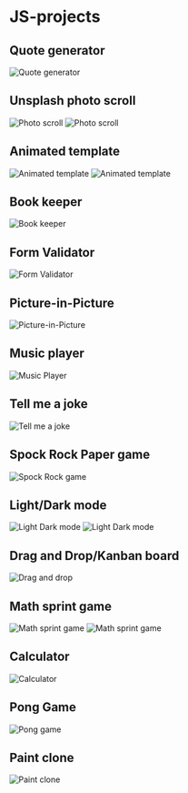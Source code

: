 # JS-projects


## Quote generator 
![Quote generator](https://github.com/funduleadiana/JS-projects/blob/main/template-quote-generator/assets/Quote%20generator.png 'Snapshot')


## Unsplash photo scroll
![Photo scroll](https://github.com/funduleadiana/JS-projects/blob/main/infinity-scroll/assets/Screenshot%20(4).png 'Snapshot')
![Photo scroll](https://github.com/funduleadiana/JS-projects/blob/main/infinity-scroll/assets/Screenshot%20(3).png 'Snapshot')


## Animated template 
![Animated template](https://github.com/funduleadiana/JS-projects/blob/main/animated-template/assets/Screenshot%20(7).png 'Snapshot')
![Animated template](https://github.com/funduleadiana/JS-projects/blob/main/animated-template/assets/Screenshot%20(9).png 'Snapshot')


## Book keeper
![Book keeper](https://github.com/funduleadiana/JS-projects/blob/main/book-keeper/assets/Screenshot%20(14).png 'Snapshot')


## Form Validator
![Form Validator](https://github.com/funduleadiana/JS-projects/blob/main/form-validator/assets/Screenshot%20(20).png 'Snapshot')

## Picture-in-Picture
![Picture-in-Picture](https://github.com/funduleadiana/JS-projects/blob/main/picture-in-picture/assets/Screenshot%20(26).png 'Snapshot')

## Music player
![Music Player](https://github.com/funduleadiana/JS-projects/blob/main/music-player/assets/Screenshot%20(23).png 'Snapshot')

## Tell me a joke
![Tell me a joke](https://github.com/funduleadiana/JS-projects/blob/main/tell%20me%20a%20joke/assets/Screenshot%20(29).png 'Snapshots')

## Spock Rock Paper game
![Spock Rock game](https://github.com/funduleadiana/JS-projects/blob/main/spock-rock-game/assets/Screenshot%20(25).png 'Snapshots')

## Light/Dark mode
![Light Dark mode](https://github.com/funduleadiana/JS-projects/blob/main/light-dark-mode/assets/Screenshot%20(33).png 'Snapshots')
![Light Dark mode](https://github.com/funduleadiana/JS-projects/blob/main/light-dark-mode/assets/Screenshot%20(34).png 'Snapshots')

## Drag and Drop/Kanban board
![Drag and drop](https://github.com/funduleadiana/JS-projects/blob/main/drag-and-drop/assets/Screenshot%20(46).png 'Snapshots')

## Math sprint game
![Math sprint game](https://github.com/funduleadiana/JS-projects/blob/main/math-sprint-game/assets/Screenshot%20(39).png 'Snapshots')
![Math sprint game](https://github.com/funduleadiana/JS-projects/blob/main/math-sprint-game/assets/Screenshot%20(45).png 'Snapshots')

## Calculator
![Calculator](https://github.com/funduleadiana/JS-projects/blob/main/calculator/assets/Screenshot%20(47).png 'Snapshots')

## Pong Game
![Pong game](https://github.com/funduleadiana/JS-projects/blob/main/pong%20game/assets/Screenshot%20(55).png 'Snapshots')

## Paint clone
![Paint clone](https://github.com/funduleadiana/JS-projects/blob/main/paint-clone/asset/Screenshot%20(51).png 'Snapshots')
